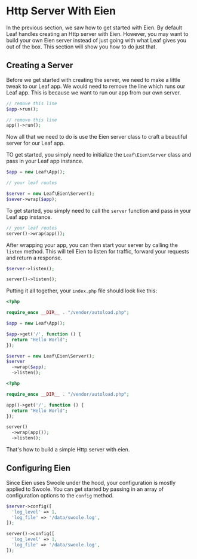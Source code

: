 # Http Server With Eien

In the previous section, we saw how to get started with Eien. By default Leaf handles creating an Http server with Eien. However, you may want to build your own Eien server instead of just going with what Leaf gives you out of the box. This section will show you how to do just that.

## Creating a Server

Before we get started with creating the server, we need to make a little tweak to our Leaf app. We would need to remove the line which runs our Leaf app. This is because we want to run our app from our own server.

<div class="class-mode">

```php
// remove this line
$app->run();
```

</div>
<div class="functional-mode">

```php
// remove this line
app()->run();
```

</div>

Now all that we need to do is use the Eien server class to craft a beautiful server for our Leaf app.

<div class="class-mode">

TO get started, you simply need to initialize the `Leaf\Eien\Server` class and pass in your Leaf app instance.

```php
$app = new Leaf\App();

// your leaf routes

$server = new Leaf\Eien\Server();
$sever->wrap($app);
```

</div>
<div class="functional-mode">

To get started, you simply need to call the `server` function and pass in your Leaf app instance.

```php
// your leaf routes
server()->wrap(app());
```

</div>

After wrapping your app, you can then start your server by calling the `listen` method. This will tell Eien to listen for traffic, forward your requests and return a response.

<div class="class-mode">

```php
$server->listen();
```

</div>
<div class="functional-mode">

```php
server()->listen();
```

</div>

Putting it all together, your `index.php` file should look like this:

<div class="class-mode">

```php
<?php

require_once __DIR__ . "/vendor/autoload.php";

$app = new Leaf\App();

$app->get('/', function () {
  return "Hello World";
});

$server = new Leaf\Eien\Server();
$server
  ->wrap($app);
  ->listen();
```

</div>
<div class="functional-mode">

```php
<?php

require_once __DIR__ . "/vendor/autoload.php";

app()->get('/', function () {
  return "Hello World";
});

server()
  ->wrap(app());
  ->listen();
```

</div>

That's how to build a simple Http server with eien.

## Configuring Eien

Since Eien uses Swoole under the hood, your configuration is mostly applied to Swoole. You can get started by passing in an array of configuration options to the `config` method.

<div class="class-mode">

```php
$server->config([
  'log_level' => 1,
  'log_file' => '/data/swoole.log',
]);
```

</div>
<div class="functional-mode">

```php
server()->config([
  'log_level' => 1,
  'log_file' => '/data/swoole.log',
]);
```

</div>
